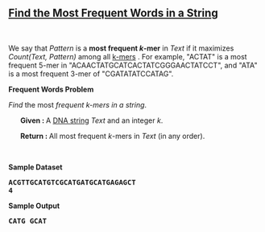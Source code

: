 <h2><a href="https://rosalind.info/problems/ba1b/">Find the Most Frequent Words in a String</a></h2>

<p>&nbsp;</p>
<p><strong class="example"></strong></p>

<p>We say that <i>Pattern</i> is a <strong>most frequent <i>k</i>-mer</strong> in <i>Text</i> if it maximizes <i>Count(Text, Pattern)</i> among all <a href="https://rosalind.info/glossary/k-mer/">k-mers</a> . For example, "ACTAT" is a most frequent 5-mer in "ACAACTATGCATCACTATCGGGAACTATCCT", and "ATA" is a most frequent 3-mer of "CGATATATCCATAG".</p>

<p><strong class="example">Frequent Words Problem</strong></p>
<p><i>Find</i> the most <i>frequent k-mers in a string</i>.</p>

<ol>
<p><strong>Given : </strong> A <a href="https://rosalind.info/glossary/dna-string/">DNA string</a> <i>Text</i> and an integer <i>k</i>.</p>
<p><strong>Return : </strong> All most frequent <i>k</i>-mers in <i>Text</i> (in any order).</p>
</ol>


<p>&nbsp;</p>
<p><strong class="example">Sample Dataset</strong></p>
<pre>
<strong>ACGTTGCATGTCGCATGATGCATGAGAGCT</strong>
<strong>4</strong>
</pre>
<p><strong class="example">Sample Output</strong></p>
<pre>
<strong>CATG GCAT</strong>
</pre>
